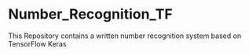 # Number_Recognition_TF
This Repository contains a written number recognition system based on TensorFlow Keras
